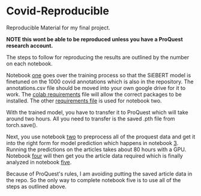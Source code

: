 # Covid-Reproducible
Reproducible Material for my final project. 

**NOTE this wont be able to be reproduced unless you have a ProQuest research account.** 

The steps to follow for reproducing the results are outlined by the number on each notebook.

Notebook [one](https://github.com/Halifaxi/Covid-Reproducible/blob/main/(1)_Roberta_Covid_News_Training.ipynb) goes over the training process so that the SiEBERT model is finetuned on the 1000 covid annotations which is also in the repository. The annotations.csv file should be moved into your own google drive for it to work. The [colab requirements](https://github.com/Halifaxi/Covid-Reproducible/blob/main/colab_training_requirements.txt) file will allow the correct packages to be installed. The other [requirements file](https://github.com/Halifaxi/Covid-Reproducible/blob/main/proquest_requirements.txt) is used for notebook two. 

With the trained model, you have to transfer it to ProQuest which will take around two hours. All you need to transfer is the saved .pth file from torch.save(). 

Next, you use notebook [two](https://github.com/Halifaxi/Covid-Reproducible/blob/main/(2)TDM_data_preprocessing_exploratory.ipynb) to preprocess all of the proquest data and get it into the right form for model prediction which happens in notebook [3](https://github.com/Halifaxi/Covid-Reproducible/blob/main/(3)prediction_w_roberta.ipynb). Running the predictions on the articles takes about 80 hours with a GPU. Notebook [four](https://github.com/Halifaxi/Covid-Reproducible/blob/main/(4)corona_analysis.ipynb) will then get you the article data required which is finally analyzed in notebook [five](https://github.com/Halifaxi/Covid-Reproducible/blob/main/(5)plotting_and_analysis.ipynb).

Because of ProQuest's rules, I am avoiding putting the saved article data in the repo. So the only way to complete notebook five is to use all of the steps as outlined above. 


